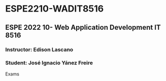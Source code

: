 # ESPE2210-WADIT8516
## ESPE 2022 10- Web Application Development  IT 8516
### Instructor: Edison Lascano
### Student: José Ignacio Yánez Freire
Exams

